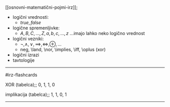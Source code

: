 [[osnovni-matematični-pojmi-irz]];

- logični vrednosti: 
	- $true, false$
- logične spremenljivke: 
	- $A, B, C, ..., Z, a, b, c, ..., z$ ...imajo lahko neko logično vrednost
- logični vezniki:
	- $\neg, \land, \lor, \implies, \iff, \oplus, ...$ 
	- neg, \land, \nor, \implies, \iff, \oplus (xor)
- logični izrazi
- tavtologije

---

#irz-flashcards 

XOR (tabelca);; 0, 1, 1, 0
<!--SR:!2024-11-03,15,290-->
implikacija (tabelca);; 1, 1, 0, 1
<!--SR:!2024-11-03,15,290-->

---

